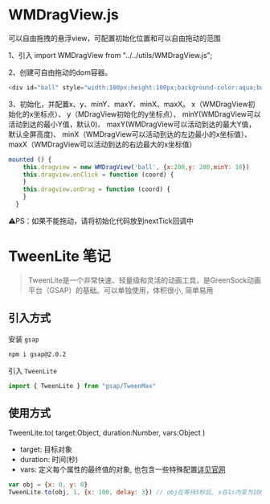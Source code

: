 # WMDragView.js
可以自由拖拽的悬浮view，可配置初始化位置和可以自由拖动的范围

1、引入
import WMDragView from "../../utils/WMDragView.js";

2、创建可自由拖动的dom容器。
```javascript
<div id="ball" style="width:100px;height:100px;background-color:aqua;border-radius:50%;"></div>
```

3、初始化，并配置x、y、minY、maxY、minX、maxX。
x（WMDragView初始化的x坐标点）、
y（MDragView初始化的y坐标点）、
minY(WMDragView可以活动到达的最小Y值，默认0)、
maxY(WMDragView可以活动到达的最大Y值，默认全屏高度)、
minX（WMDragView可以活动到达的左边最小的x坐标值）、
maxX（WMDragView可以活动到达的右边最大的x坐标值）

```javascript
mounted () {
    this.dragview = new WMDragView('ball', {x:200,y: 200,minY: 10})
    this.dragview.onClick = function (coord) {
    }
    this.dragview.onDrag = function (coord) {
    }
  }
```

⚠️PS：如果不能拖动，请将初始化代码放到nextTick回调中

# TweenLite 笔记
> TweenLite是一个非常快速、轻量级和灵活的动画工具，是GreenSock动画平台（GSAP）的基础。可以单独使用，体积很小, 简单易用

## 引入方式
安装 `gsap`
```bash
npm i gsap@2.0.2
```
引入 `TweenLite`
```javascript
import { TweenLite } from "gsap/TweenMax"
```

## 使用方式
TweenLite.to( target:Object, duration:Number, vars:Object )
- target: 目标对象
- duration: 时间(秒)
- vars: 定义每个属性的最终值的对象, 也包含一些特殊配置[详见官网](https://greensock.com/docs/TweenLite/static.to)
```javascript
var obj = {x: 0, y: 0}
TweenLite.to(obj, 1, {x: 100, delay: 3}) // obj在等待3秒后, x在1s内变为100 => {x: 100, y: 0}
```
